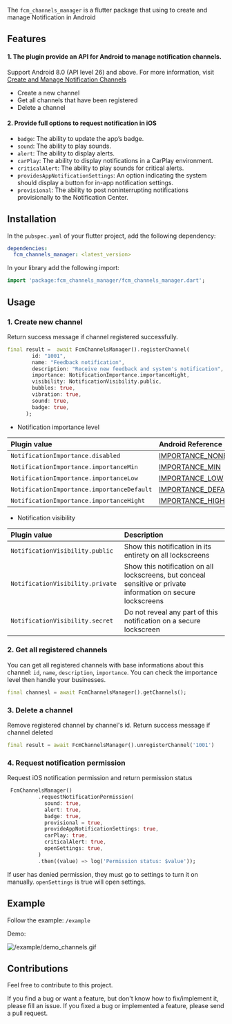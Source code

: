 
The `fcm_channels_manager` is a flutter package that using to create and manage Notification in Android
## Features

#### 1. The plugin provide an API for Android to manage notification channels. 
Support Android 8.0 (API level 26) and above. For more information, visit [Create and Manage Notification Channels](https://developer.android.com/develop/ui/views/notifications/channels)

* Create a new channel
* Get all channels that have been registered
* Delete a channel

#### 2. Provide full options to request notification in iOS
* `badge`: The ability to update the app’s badge.
* `sound`: The ability to play sounds.
* `alert`: The ability to display alerts.
* `carPlay`: The ability to display notifications in a CarPlay environment.
* `criticalAlert`: The ability to play sounds for critical alerts.
* `providesAppNotificationSettings`: An option indicating the system should display a button for in-app notification settings.
* `provisional`: The ability to post noninterrupting notifications provisionally to the Notification Center.


## Installation

In the `pubspec.yaml` of your flutter project, add the following dependency:

```yaml
dependencies:
  fcm_channels_manager: <latest_version>
```

In your library add the following import:

```dart
import 'package:fcm_channels_manager/fcm_channels_manager.dart';
```

## Usage

### 1. Create new channel

Return success message if channel registered successfully.

```dart
final result =  await FcmChannelsManager().registerChannel(
        id: "1001",
        name: "Feedback notification",
        description: "Receive new feedback and system's notification",
        importance: NotificationImportance.importanceHight,
        visibility: NotificationVisibility.public,
        bubbles: true,
        vibration: true,
        sound: true,
        badge: true,
      );
```

* Notification importance level


| Plugin value                                | Android Reference          |
|:--------------------------------------|:-------------------|
|`NotificationImportance.disabled`       | [IMPORTANCE_NONE](https://developer.android.com/reference/android/app/NotificationManager#IMPORTANCE_NONE)   |
|`NotificationImportance.importanceMin ` | [IMPORTANCE_MIN](https://developer.android.com/reference/android/app/NotificationManager#IMPORTANCE_MIN)   |
|`NotificationImportance.importanceLow` | [IMPORTANCE_LOW](https://developer.android.com/reference/android/app/NotificationManager#IMPORTANCE_LOW) |
|`NotificationImportance.importanceDefault` | [IMPORTANCE_DEFAULT](https://developer.android.com/reference/android/app/NotificationManager#IMPORTANCE_DEFAULT) |
|`NotificationImportance.importanceHight` | [IMPORTANCE_HIGH](https://developer.android.com/reference/android/app/NotificationManager#IMPORTANCE_HIGH) |

* Notification visibility

| Plugin value                                | Description          |
|:--------------------------------------|:-------------------|
|`NotificationVisibility.public`       | Show this notification in its entirety on all lockscreens   |
|`NotificationVisibility.private ` | Show this notification on all lockscreens, but conceal sensitive or private information on secure lockscreens   |
|`NotificationVisibility.secret` | Do not reveal any part of this notification on a secure lockscreen |

### 2. Get all registered channels

You can get all registered channels with base informations about this channel: `id`, `name`, `description`, `importance`. You can check the importance level then handle your businesses.

```dart
final channesl = await FcmChannelsManager().getChannels();
```

### 3. Delete a channel

Remove registered channel by channel's id. Return success message if channel deleted

```dart
final result = await FcmChannelsManager().unregisterChannel('1001')
```

### 4. Request notification permission

Request iOS notification permission and return permission status

```dart
 FcmChannelsManager()
          .requestNotificationPermission(
            sound: true,
            alert: true,
            badge: true,
            provisional = true,
            provideAppNotificationSettings: true,
            carPlay: true,
            criticalAlert: true,
            openSettings: true,
          )
          .then((value) => log('Permission status: $value'));
```
 If user has denied permission, they must go to settings to turn it on manually. `openSettings` is true will open settings.
 
## Example

Follow the example: `/example`

Demo:

![/example/demo_channels.gif](https://github.com/TuyenPonos/FCMChannelsManager/blob/main/example/demo_channels.gif)


## Contributions 

Feel free to contribute to this project.

If you find a bug or want a feature, but don't know how to fix/implement it, please fill an issue.
If you fixed a bug or implemented a feature, please send a pull request.